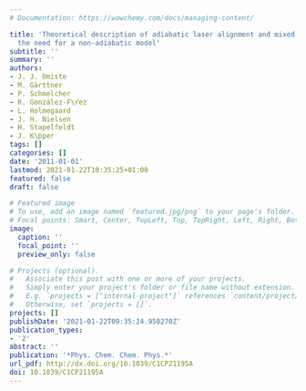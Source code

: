 ```yaml
---
# Documentation: https://wowchemy.com/docs/managing-content/

title: 'Theoretical description of adiabatic laser alignment and mixed-field orientation:
  the need for a non-adiabatic model'
subtitle: ''
summary: ''
authors:
- J. J. Omiste
- M. Gärttner
- P. Schmelcher
- R. González-F\ŕez
- L. Holmegaard
- J. H. Nielsen
- H. Stapelfeldt
- J. K\p̈per
tags: []
categories: []
date: '2011-01-01'
lastmod: 2021-01-22T10:35:25+01:00
featured: false
draft: false

# Featured image
# To use, add an image named `featured.jpg/png` to your page's folder.
# Focal points: Smart, Center, TopLeft, Top, TopRight, Left, Right, BottomLeft, Bottom, BottomRight.
image:
  caption: ''
  focal_point: ''
  preview_only: false

# Projects (optional).
#   Associate this post with one or more of your projects.
#   Simply enter your project's folder or file name without extension.
#   E.g. `projects = ["internal-project"]` references `content/project/deep-learning/index.md`.
#   Otherwise, set `projects = []`.
projects: []
publishDate: '2021-01-22T09:35:24.950270Z'
publication_types:
- '2'
abstract: ''
publication: '*Phys. Chem. Chem. Phys.*'
url_pdf: http://dx.doi.org/10.1039/C1CP21195A
doi: 10.1039/C1CP21195A
---
```


